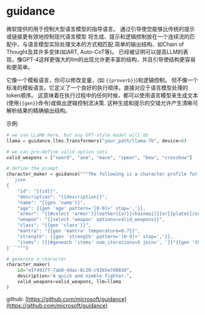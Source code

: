 # guidance

微软提供的用于控制大型语言模型的指导语言。
通过引导使您能够比传统的提示或链接更有效地控制现代语言模型
将生成、提示和逻辑控制放在一个连续流的匹配中，与语言模型实际处理文本的方式相匹配
简单的输出结构，如Chain of Thought及其许多变体(如ART, Auto-CoT等)。
已经被证明可以提高LLM的表现，像GPT-4这样更强大的llm的出现允许更丰富的结构，并且引导使结构更容易和更简单。

它像一个模板语言，你可以修改变量，(如 `{{proverb}}`)和逻辑控制。
但不像一个标准的模板语言。它定义了一个良好的执行顺序。直接对应于语言模型处理的token顺序。
这意味着在执行过程中的任何时候，都可以使用语言模型来生成文本(使用`{{gen}}`命令)或做出逻辑控制流决策.
这种生成和提示的交错允许产生清晰可解析结果的精确输出结构。

示例:

```python
# we use LLaMA here, but any GPT-style model will do
llama = guidance.llms.Transformers("your_path/llama-7b", device=0)

# we can pre-define valid option sets
valid_weapons = ["sword", "axe", "mace", "spear", "bow", "crossbow"]

# define the prompt
character_maker = guidance("""The following is a character profile for an RPG game in JSON format.
```json
{
    "id": "{{id}}",
    "description": "{{description}}",
    "name": "{{gen 'name'}}",
    "age": {{gen 'age' pattern='[0-9]+' stop=','}},
    "armor": "{{#select 'armor'}}leather{{or}}chainmail{{or}}plate{{/select}}",
    "weapon": "{{select 'weapon' options=valid_weapons}}",
    "class": "{{gen 'class'}}",
    "mantra": "{{gen 'mantra' temperature=0.7}}",
    "strength": {{gen 'strength' pattern='[0-9]+' stop=','}},
    "items": [{{#geneach 'items' num_iterations=5 join=', '}}"{{gen 'this' temperature=0.7}}"{{/geneach}}]
}```""")

# generate a character
character_maker(
    id="e1f491f7-7ab8-4dac-8c20-c92b5e7d883d",
    description="A quick and nimble fighter.",
    valid_weapons=valid_weapons, llm=llama
)
```

github: [https://github.com/microsoft/guidance](https://github.com/microsoft/guidance)